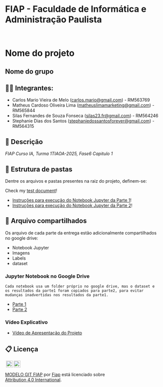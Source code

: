 # FIAP - Faculdade de Informática e Administração Paulista

<br>

# Nome do projeto

## Nome do grupo

## 👨‍🎓 Integrantes: 

- Carlos Mario Vieira de Melo (carlos.mario@gmail.com) - RM563769
- Matheus Cardoso Oliveira Lima (matheuslimamarketing@gmail.com) - RM565844
- Silas Fernandes de Souza Fonseca (silas23.fr@gmail.com) - RM564246
- Stephanie Dias dos Santos (stephaniedossantosforever@gmail.com) - RM564315



## 📜 Descrição

*FIAP Curso IA, Turma 1TIAOA-2025, Fase6 Capitulo 1*


## 📁 Estrutura de pastas

Dentre os arquivos e pastas presentes na raiz do projeto, definem-se:

Check my [test document](./abc/test.md)!
- [Instruções para execução do Notebook Jupyter da Parte 1](./README-PARTE1.md)!
- [Instruções para execução do Notebook Jupyter da Parte 2](./README-PARTE2.md)!

##  📁  Arquivo compartilhados

 Os arquivo de cada parte da entrega estão adicionalmente compartilhados no google drive:

  - Notebook Jupyter
  - Imagens
  - Labels
  - dataset

### Jupyter Notebook no Google Drive

    Cada notebook usa um folder próprio no google drive, mas o dataset e os resultados da parte1 foram copiados para parte2, para evitar mudanças inadvertidas nos resultados da parte1.
-  <a href="https://drive.google.com/drive/folders/1QClCMvIgSrBdM7y5b_coLSUgCYieDRm9?usp=sharing">Parte 1</a> 
-  <a href="https://drive.google.com/drive/folders/1A_6KW9Ah3LVeyLyXPSC8_EA4S67eavAj?usp=sharing">Parte 2</a> 

### Vídeo Explicativo

-  <a href="https://youtu.be/v2hU-0YTU-g">Vídeo de Apresentação do Projeto </a> 

## 📋 Licença

<img style="height:22px!important;margin-left:3px;vertical-align:text-bottom;" src="https://mirrors.creativecommons.org/presskit/icons/cc.svg?ref=chooser-v1"><img style="height:22px!important;margin-left:3px;vertical-align:text-bottom;" src="https://mirrors.creativecommons.org/presskit/icons/by.svg?ref=chooser-v1"><p xmlns:cc="http://creativecommons.org/ns#" xmlns:dct="http://purl.org/dc/terms/"><a property="dct:title" rel="cc:attributionURL" href="https://github.com/agodoi/template">MODELO GIT FIAP</a> por <a rel="cc:attributionURL dct:creator" property="cc:attributionName" href="https://fiap.com.br">Fiap</a> está licenciado sobre <a href="http://creativecommons.org/licenses/by/4.0/?ref=chooser-v1" target="_blank" rel="license noopener noreferrer" style="display:inline-block;">Attribution 4.0 International</a>.</p>


